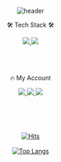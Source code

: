 <div align=center>
  
![header](https://capsule-render.vercel.app/api?type=waving&height=200&text=ILThree&fontAlign=25&fontAlignY=40&color=gradient)

<p>🛠 Tech Stack 🛠</p>
<div align=center>
<a href="https://velog.io/">
  <img src="https://camo.githubusercontent.com/f3ba7e78fa10e66071c9db271149eeb853dcd486c3b3e370360d22e749a37759/68747470733a2f2f696d672e736869656c64732e696f2f62616467652f4a6176612d4343334433443f7374796c653d666c61742d6261646765266c6f676f3d6a617661266c6f676f436f6c6f723d7769746865">
  </a>
  
<img src="https://img.shields.io/badge/minecraft-62B47A?style=flat&logo=minecraft&logoColor=white">

</div>
<br>
<br>
<br>
<p>🔥 My Account</p>
<div align=center>
<a href="https://velog.io/@ILThree">
  <img src=https://camo.githubusercontent.com/fe4c5886726a4a11c7a8380bddb273de7449d521ad1f958876c982cf0c380b46/68747470733a2f2f696d672e736869656c64732e696f2f62616467652f56656c6f672d3230633939373f7374796c653d666f722d7468652d737175617265266c6f676f3d56696d656f266c6f676f436f6c6f723d7768697465> 
  </a>
<a href="https://www.youtube.com/channel/">
<img src="https://camo.githubusercontent.com/987bdbf2cbcdea3456261637a2bff7c4ff64150fd96d6be21f9a87f9898948e0/68747470733a2f2f696d672e736869656c64732e696f2f62616467652f596f75747562652d6666303030303f7374796c653d666c61742d6261646765266c6f676f3d796f7574756265266c696e6b3d68747470733a2f2f7777772e796f75747562652e636f6d2f632f6b796c657363686f6f6c">
  </a>
<a href="https://github.com/ILThree">
<img src="https://camo.githubusercontent.com/66c38039f6a41d8d14b16fa32a9c4dfb9e72c0e0d205d0a975c371673cdc583f/68747470733a2f2f696d672e736869656c64732e696f2f62616467652f6769746875622d3138313731373f7374796c653d3d666c61742d6261646765266c6f676f3d676974687562266c6f676f436f6c6f723d7768697465">
</div>
  </a>
<br>
<br>
<br>
<br>
  
[![Hits](https://hits.seeyoufarm.com/api/count/incr/badge.svg?url=https%3A%2F%2Fgithub.com%2FHaehyang%2F&count_bg=%23B0ABAB&title_bg=%23007396&icon=java.svg&icon_color=%23F3E10F&title=visit&edge_flat=false)](https://hits.seeyoufarm.com)
<br>
<br>
[![Top Langs](https://github-readme-stats.vercel.app/api/top-langs/?username=haehyang&layout=compact)](https://github.com/Haehyang/github-readme-stats)

</div>

